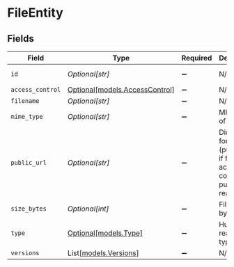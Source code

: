 # FileEntity


## Fields

| Field                                                                                                         | Type                                                                                                          | Required                                                                                                      | Description                                                                                                   | Example                                                                                                       |
| ------------------------------------------------------------------------------------------------------------- | ------------------------------------------------------------------------------------------------------------- | ------------------------------------------------------------------------------------------------------------- | ------------------------------------------------------------------------------------------------------------- | ------------------------------------------------------------------------------------------------------------- |
| `id`                                                                                                          | *Optional[str]*                                                                                               | :heavy_minus_sign:                                                                                            | N/A                                                                                                           | ef7d985c-2385-44f4-9c71-ae06a52264f8                                                                          |
| `access_control`                                                                                              | [Optional[models.AccessControl]](../models/accesscontrol.md)                                                  | :heavy_minus_sign:                                                                                            | N/A                                                                                                           |                                                                                                               |
| `filename`                                                                                                    | *Optional[str]*                                                                                               | :heavy_minus_sign:                                                                                            | N/A                                                                                                           | document.pdf                                                                                                  |
| `mime_type`                                                                                                   | *Optional[str]*                                                                                               | :heavy_minus_sign:                                                                                            | MIME type of the file                                                                                         | application/pdf                                                                                               |
| `public_url`                                                                                                  | *Optional[str]*                                                                                               | :heavy_minus_sign:                                                                                            | Direct URL for file (public only if file access control is public-read)                                       | https://epilot-files-prod.s3.eu-central-1.amazonaws.com/123/4d689aeb-1497-4410-a9fe-b36ca9ac4389/document.pdf |
| `size_bytes`                                                                                                  | *Optional[int]*                                                                                               | :heavy_minus_sign:                                                                                            | File size in bytes                                                                                            |                                                                                                               |
| `type`                                                                                                        | [Optional[models.Type]](../models/type.md)                                                                    | :heavy_minus_sign:                                                                                            | Human readable type for file                                                                                  |                                                                                                               |
| `versions`                                                                                                    | List[[models.Versions](../models/versions.md)]                                                                | :heavy_minus_sign:                                                                                            | N/A                                                                                                           |                                                                                                               |